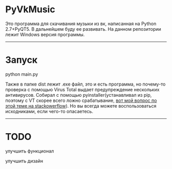 # PyVkMusic

Это программа для скачивания музыки из вк, написанная на Python 2.7+PyQT5. В дальнейшем буду ее развивать. На данном репозитории лежит Windows версия программы.
***
# Запуск

python main.py

Также в папке dist лежит .exe файл, это и есть программа, но почему-то проверка с помощью Virus Total выдает предупреждение нескольких антивирусов. Собирал с помощью pyinstaller(устанавливал из pip, поэтому с VT скорее всего ложно срабатывание, [вот мой вопрос по этой теме на stackowerflow](https://ru.stackoverflow.com/questions/999431/%d0%b2%d0%b8%d1%80%d1%83%d1%81%d1%8b-%d0%b2-%d0%b1%d0%b8%d0%b1%d0%bb%d0%b8%d0%be%d1%82%d0%b5%d0%ba%d0%b0%d1%85-pyhton3)). Но вы всегда можете воспользоваться исходниками, если чего-то опасаетесь.  
***
# TODO
улучшить функционал

улучшить дизайн
